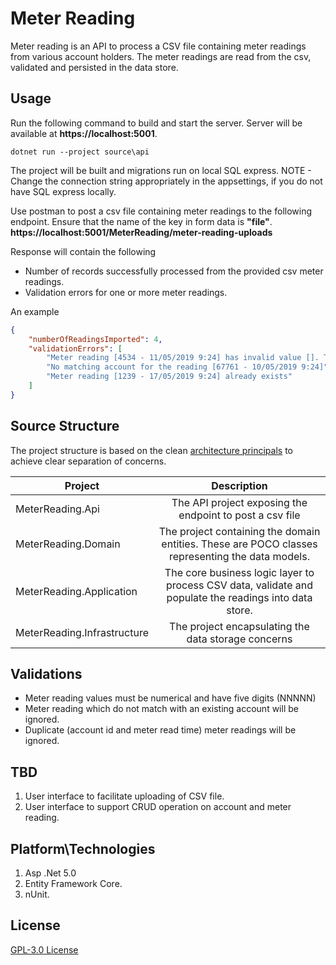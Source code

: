 
# Meter Reading

Meter reading is an API to process a CSV file containing meter readings from various account holders. The meter readings are read from the csv, validated and persisted in the data store.

## Usage

Run the following command to build and start the server. Server will be available at **https://localhost:5001**.

```
dotnet run --project source\api
```
The project will be built and migrations run on local SQL express. NOTE - Change the connection string appropriately in the appsettings, if you do not have SQL express locally.

Use postman to post a csv file containing meter readings to the following endpoint. Ensure that the name of the key in form data is **"file"**. 
**https://localhost:5001/MeterReading/meter-reading-uploads** 

Response will contain the following
- Number of records successfully processed from the provided csv meter readings. 
- Validation errors for one or more meter readings.

An example 
```json
{
    "numberOfReadingsImported": 4,
    "validationErrors": [
        "Meter reading [4534 - 11/05/2019 9:24] has invalid value []. The meter readings must be 5 digit positive number.",
        "No matching account for the reading [67761 - 10/05/2019 9:24]",
        "Meter reading [1239 - 17/05/2019 9:24] already exists"
    ]
}
```

## Source Structure

The project structure is based on the clean [architecture principals](https://jasontaylor.dev/clean-architecture-getting-started/) to achieve clear separation of concerns.

| Project         | Description |
| ------------- |:-------------:|
| MeterReading.Api  | The API project exposing the endpoint to post a csv file |
| MeterReading.Domain | The project containing the domain entities. These are POCO classes representing the data models.     |
| MeterReading.Application  | The core business logic layer to process CSV data, validate and populate the readings into data store. |
| MeterReading.Infrastructure| The project encapsulating the data storage concerns      |

## Validations

* Meter reading values must be numerical and have five digits (NNNNN)
* Meter reading which do not match with an existing account will be ignored.
* Duplicate (account id and meter read time) meter readings will be ignored.

## TBD

1. User interface to facilitate uploading of CSV file.
2. User interface to support CRUD operation on account and meter reading.

## Platform\Technologies
1. Asp .Net 5.0 
2. Entity Framework Core.
3. nUnit.

## License
[GPL-3.0 License](https://www.gnu.org/licenses/gpl-3.0.en.html)
